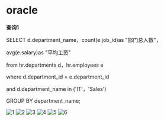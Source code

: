 # oracle
**查询1** 

SELECT d.department_name，count(e.job_id)as "部门总人数"，

avg(e.salary)as "平均工资" 

from hr.departments d，hr.employees e 

where d.department_id = e.department_id 

and d.department_name in ('IT'，'Sales') 

GROUP BY department_name; 

![1](https://github.com/yujinhongMM/oracle/blob/master/test1/QQ%E5%9B%BE%E7%89%8720181016192608.png)
![2](https://github.com/yujinhongMM/oracle/blob/master/test1/QQ%E5%9B%BE%E7%89%8720181016192634.png)
![3](https://github.com/yujinhongMM/oracle/blob/master/test1/QQ%E5%9B%BE%E7%89%8720181016192641.png)
![4](https://github.com/yujinhongMM/oracle/blob/master/test1/QQ%E5%9B%BE%E7%89%8720181016192648.png)
![5](https://github.com/yujinhongMM/oracle/blob/master/test1/QQ%E5%9B%BE%E7%89%8720181016192658.png)
![6](https://github.com/yujinhongMM/oracle/blob/master/test1/QQ%E5%9B%BE%E7%89%8720181016192707.png)

